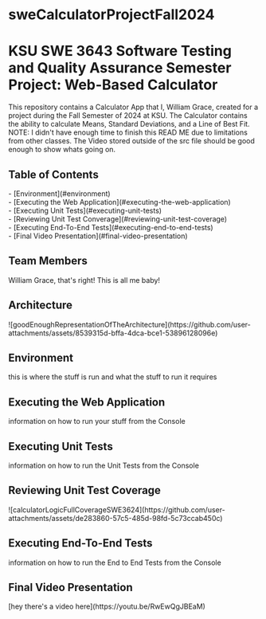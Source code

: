 # sweCalculatorProjectFall2024
<h1>KSU SWE 3643 Software Testing and Quality Assurance Semester Project: Web-Based Calculator</h1>

<p>
This repository contains a Calculator App that I, William Grace, created for a project during the Fall Semester of 2024 at KSU. The Calculator contains the ability to calculate Means, Standard Deviations, and a Line of Best Fit. 
<br/>
NOTE: I didn't have enough time to finish this READ ME due to limitations from other classes. The Video stored outside of the src file should be good enough to show whats going on.
</p>

<h2>Table of Contents</h2>

<p>
- [Environment](#environment) 
  <br/>
- [Executing the Web Application](#executing-the-web-application)
  <br/>
- [Executing Unit Tests](#executing-unit-tests) 
  <br/>
- [Reviewing Unit Test Converage](#reviewing-unit-test-coverage) 
  <br/>
- [Executing End-To-End Tests](#executing-end-to-end-tests) 
  <br/>
- [Final Video Presentation](#final-video-presentation) 
  <br/>
  
</p>

<h2>Team Members</h2>

<p>
William Grace, that's right! This is all me baby!
</p>

<h2>Architecture</h2>

<p>
![goodEnoughRepresentationOfTheArchitecture](https://github.com/user-attachments/assets/8539315d-bffa-4dca-bce1-53896128096e)

</p>

<h2>Environment</h2>

<p>
this is where the stuff is run and what the stuff to run it requires
</p>

<h2>Executing the Web Application</h2>

<p>
information on how to run your stuff from the Console
</p>

<h2>Executing Unit Tests</h2>

<p>
information on how to run the Unit Tests from the Console
</p>

<h2>Reviewing Unit Test Coverage</h2>

<p>
![calculatorLogicFullCoverageSWE3624](https://github.com/user-attachments/assets/de283860-57c5-485d-98fd-5c73ccab450c)
</p>

<h2>Executing End-To-End Tests</h2>

<p>
information on how to run the End to End Tests from the Console
</p>

<h2>Final Video Presentation</h2>

<p>
[hey there's a video here](https://youtu.be/RwEwQgJBEaM)
</p>
